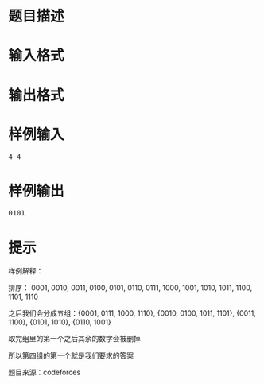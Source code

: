 

# 题目描述



# 输入格式



# 输出格式



# 样例输入


<pre>4 4</pre>

# 样例输出


<pre>0101</pre>

# 提示


<p>
样例解释：
</p>
<p>
排序： 0001, 0010, 0011, 0100, 0101, 0110, 0111, 1000, 1001, 1010, 1011, 1100, 1101, 1110
</p>
<p>
之后我们会分成五组：{0001, 0111, 1000, 1110}, {0010, 0100, 1011, 1101}, {0011, 1100}, {0101, 1010}, {0110, 1001}
</p>
<p>
取完组里的第一个之后其余的数字会被删掉
</p>
<p>
所以第四组的第一个就是我们要求的答案
</p>
<p>
题目来源：codeforces
</p>
